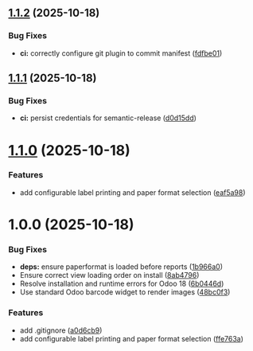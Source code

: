 ## [1.1.2](https://github.com/seanthw/st_dynamic_product_label_print/compare/v1.1.1...v1.1.2) (2025-10-18)


### Bug Fixes

* **ci:** correctly configure git plugin to commit manifest ([fdfbe01](https://github.com/seanthw/st_dynamic_product_label_print/commit/fdfbe0197557f4747ef0bbd70689c8d34414d644))

## [1.1.1](https://github.com/seanthw/st_dynamic_product_label_print/compare/v1.1.0...v1.1.1) (2025-10-18)


### Bug Fixes

* **ci:** persist credentials for semantic-release ([d0d15dd](https://github.com/seanthw/st_dynamic_product_label_print/commit/d0d15dd6b01a2a2b19a4d6ee95d09c7e15618d3b))

# [1.1.0](https://github.com/seanthw/st_dynamic_product_label_print/compare/v1.0.0...v1.1.0) (2025-10-18)


### Features

* add configurable label printing and paper format selection ([eaf5a98](https://github.com/seanthw/st_dynamic_product_label_print/commit/eaf5a9831835162d520a2c2db8cc97cf286cec04))

# 1.0.0 (2025-10-18)


### Bug Fixes

* **deps:** ensure paperformat is loaded before reports ([1b966a0](https://github.com/seanthw/st_dynamic_product_label_print/commit/1b966a0c3ba805fc0fd1c9e713c0c0d753a2ac40))
* Ensure correct view loading order on install ([8ab4796](https://github.com/seanthw/st_dynamic_product_label_print/commit/8ab47960a1eb50fe864d2f55de295f8b2496c94f))
* Resolve installation and runtime errors for Odoo 18 ([6b0446d](https://github.com/seanthw/st_dynamic_product_label_print/commit/6b0446dd98768dbcc131f2be8f988d5f9ea5f14a))
* Use standard Odoo barcode widget to render images ([48bc0f3](https://github.com/seanthw/st_dynamic_product_label_print/commit/48bc0f351a9925256408d2243bec5f83eb5bf9cf))


### Features

* add .gitignore ([a0d6cb9](https://github.com/seanthw/st_dynamic_product_label_print/commit/a0d6cb97888643f2f045b86ef4c5f665eaba6b01))
* add configurable label printing and paper format selection ([ffe763a](https://github.com/seanthw/st_dynamic_product_label_print/commit/ffe763ad62c29bbe88c085c9919757c32338936b))
